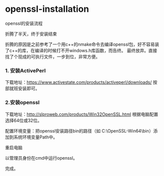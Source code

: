 # openssl-installation
openssl的安装流程

折腾了半天，终于安装结束

折腾的原因是之前参考了一个用c++的nmake命令去编译openssl包，好不容易装了c++的库，在编译的时候打不开windows.h库函数，而告终。
最终放弃。直接找了个现成的可执行文件，一步到位，非常方便。

### 1. 安装ActivePerl

下载地址：https://www.activestate.com/products/activeperl/downloads/
按部就班安装即可。

### 2.安装openssl

下载地址：http://slproweb.com/products/Win32OpenSSL.html
根据电脑配置选择64位或32位。

配置环境变量：把openssl安装路径bin的路径（如 C:\OpenSSL-Win64\bin）添加到系统环境变量Path中。

重启电脑

以管理员身份在cmd中运行openssl。

完成。

